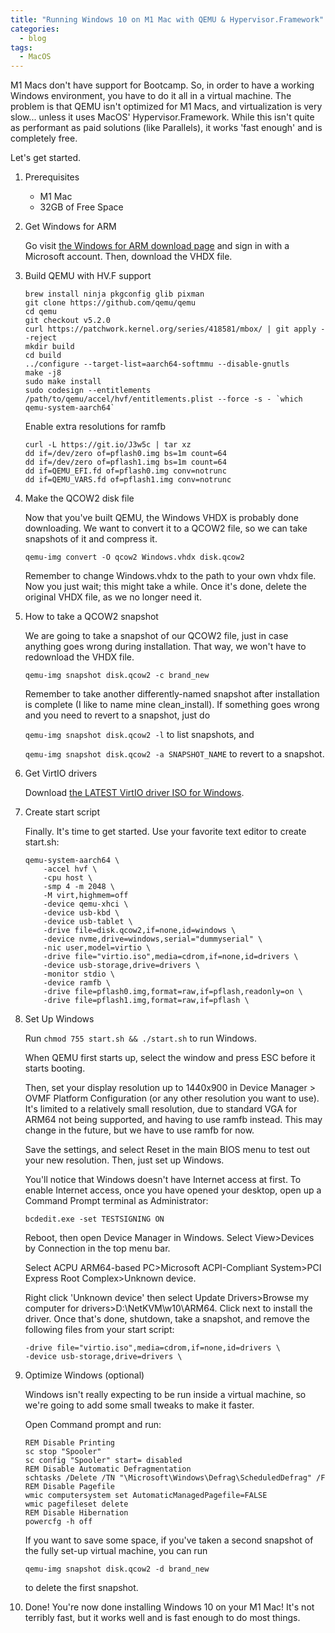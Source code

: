 ```yaml
---
title: "Running Windows 10 on M1 Mac with QEMU & Hypervisor.Framework"
categories:
  - blog
tags:
  - MacOS
---
```

M1 Macs don't have support for Bootcamp. So, in order to have a working Windows environment, you have to do it all in a virtual machine. The problem is that QEMU isn't optimized for M1 Macs, and virtualization is very slow... unless it uses MacOS' Hypervisor.Framework. While this isn't quite as performant as paid solutions (like Parallels), it works 'fast enough' and is completely free.

Let's get started.

1. Prerequisites
    - M1 Mac
    - 32GB of Free Space

2. Get Windows for ARM

    Go visit [the Windows for ARM download page](https://www.microsoft.com/en-us/software-download/windowsinsiderpreviewARM64) and sign in with a Microsoft account. Then, download the VHDX file.

3. Build QEMU with HV.F support 

    ```
    brew install ninja pkgconfig glib pixman
    git clone https://github.com/qemu/qemu
    cd qemu
    git checkout v5.2.0
    curl https://patchwork.kernel.org/series/418581/mbox/ | git apply --reject
    mkdir build
    cd build
    ../configure --target-list=aarch64-softmmu --disable-gnutls
    make -j8
    sudo make install
    sudo codesign --entitlements /path/to/qemu/accel/hvf/entitlements.plist --force -s - `which qemu-system-aarch64`
    ```

    Enable extra resolutions for ramfb

    ```
    curl -L https://git.io/J3w5c | tar xz
    dd if=/dev/zero of=pflash0.img bs=1m count=64
    dd if=/dev/zero of=pflash1.img bs=1m count=64
    dd if=QEMU_EFI.fd of=pflash0.img conv=notrunc
    dd if=QEMU_VARS.fd of=pflash1.img conv=notrunc
    ```

4. Make the QCOW2 disk file

    Now that you've built QEMU, the Windows VHDX is probably done downloading. We want to convert it to a QCOW2 file, so we can take snapshots of it and compress it.

    `qemu-img convert -O qcow2 Windows.vhdx disk.qcow2`

    Remember to change Windows.vhdx to the path to your own vhdx file. Now you just wait; this might take a while.
    Once it's done, delete the original VHDX file, as we no longer need it.

5. How to take a QCOW2 snapshot
    
    We are going to take a snapshot of our QCOW2 file, just in case anything goes wrong during installation. That way, we won't have to redownload the VHDX file.

    `qemu-img snapshot disk.qcow2 -c brand_new`

    Remember to take another differently-named snapshot after installation is complete (I like to name mine clean_install). If something goes wrong and you need to revert to a snapshot, just do

    `qemu-img snapshot disk.qcow2 -l` to list snapshots, and

    `qemu-img snapshot disk.qcow2 -a SNAPSHOT_NAME` to revert to a snapshot.

6. Get VirtIO drivers

    Download [the LATEST VirtIO driver ISO for Windows](https://github.com/virtio-win/virtio-win-pkg-scripts/blob/master/README.md).


7. Create start script

    Finally. It's time to get started.
    Use your favorite text editor to create start.sh: 

    ```
    qemu-system-aarch64 \
        -accel hvf \
        -cpu host \
        -smp 4 -m 2048 \
        -M virt,highmem=off
        -device qemu-xhci \
        -device usb-kbd \
        -device usb-tablet \
        -drive file=disk.qcow2,if=none,id=windows \
        -device nvme,drive=windows,serial="dummyserial" \
        -nic user,model=virtio \
        -drive file="virtio.iso",media=cdrom,if=none,id=drivers \
        -device usb-storage,drive=drivers \
        -monitor stdio \
        -device ramfb \
        -drive file=pflash0.img,format=raw,if=pflash,readonly=on \
        -drive file=pflash1.img,format=raw,if=pflash \
    ```

8. Set Up Windows

    Run `chmod 755 start.sh && ./start.sh` to run Windows. 
    
    When QEMU first starts up, select the window and press ESC before it starts booting.

    Then, set your display resolution up to 1440x900 in Device Manager > OVMF Platform Configuration (or any other resolution you want to use). It's limited to a relatively small resolution, due to standard VGA for ARM64 not being supported, and having to use ramfb instead. This may change in the future, but we have to use ramfb for now.

    Save the settings, and select Reset in the main BIOS menu to test out your new resolution. Then, just set up Windows.

    You'll notice that Windows doesn't have Internet access at first. To enable Internet access, once you have opened your desktop, open up a Command Prompt terminal as Administrator:

    `bcdedit.exe -set TESTSIGNING ON`

    Reboot, then open Device Manager in Windows. Select View>Devices by Connection in the top menu bar.

    Select ACPU ARM64-based PC>Microsoft ACPI-Compliant System>PCI Express Root Complex>Unknown device.

    Right click 'Unknown device' then select Update Drivers>Browse my computer for drivers>D:\NetKVM\w10\ARM64. Click next to install the driver. Once that's done, shutdown, take a snapshot, and remove the following files from your start script:

    ```
    -drive file="virtio.iso",media=cdrom,if=none,id=drivers \
    -device usb-storage,drive=drivers \
    ```

9. Optimize Windows (optional)

    Windows isn't really expecting to be run inside a virtual machine, so we're going to add some small tweaks to make it faster.

    Open Command prompt and run:
    ```
    REM Disable Printing
    sc stop "Spooler"
    sc config "Spooler" start= disabled
    REM Disable Automatic Defragmentation
    schtasks /Delete /TN "\Microsoft\Windows\Defrag\ScheduledDefrag" /F
    REM Disable Pagefile
    wmic computersystem set AutomaticManagedPagefile=FALSE
    wmic pagefileset delete
    REM Disable Hibernation
    powercfg -h off
    ```

    If you want to save some space, if you've taken a second snapshot of the fully set-up virtual machine, you can run
    
    `qemu-img snapshot disk.qcow2 -d brand_new`

    to delete the first snapshot.

11. Done!
    You're now done installing Windows 10 on your M1 Mac! It's not terribly fast, but it works well and is fast enough to do most things.